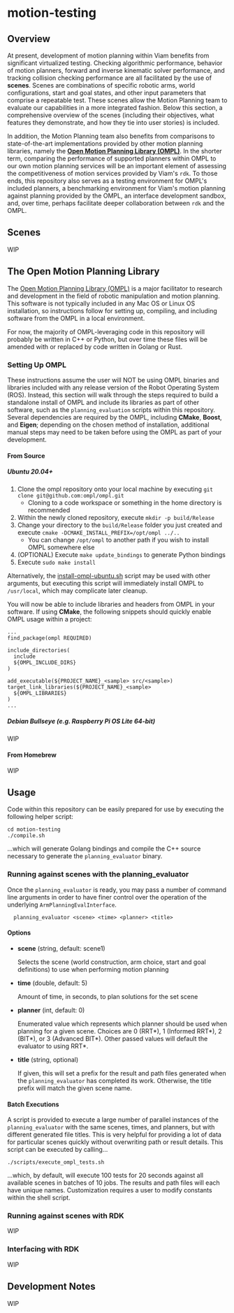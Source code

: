 # motion-testing

## Overview

At present, development of motion planning within Viam benefits from significant virtualized testing. Checking algorithmic performance, behavior of motion planners, forward and inverse kinematic solver performance, and tracking collision checking performance are all facilitated by the use of **scenes**. Scenes are combinations of specific robotic arms, world configurations, start and goal states, and other input parameters that comprise a repeatable test. These scenes allow the Motion Planning team to evaluate our capabilities in a more integrated fashion. Below this section, a comprehensive overview of the scenes (including their objectives, what features they demonstrate, and how they tie into user stories) is included.

In addition, the Motion Planning team also benefits from comparisons to state-of-the-art implementations provided by other motion planning libraries, namely the **[Open Motion Planning Library (OMPL)](https://ompl.kavrakilab.org/)**. In the shorter term, comparing the performance of supported planners within OMPL to our own motion planning services will be an important element of assessing the competitiveness of motion services provided by Viam's `rdk`. To those ends, this repository also serves as a testing environment for OMPL's included planners, a benchmarking environment for Viam's motion planning against planning provided by the OMPL, an interface development sandbox, and, over time, perhaps facilitate deeper collaboration between `rdk` and the OMPL.

## Scenes

WIP

## The Open Motion Planning Library

The [Open Motion Planning Library (OMPL)](https://ompl.kavrakilab.org/) is a major facilitator to research and development in the field of robotic manipulation and motion planning. This software is not typically included in any Mac OS or Linux OS installation, so instructions follow for setting up, compiling, and including software from the OMPL in a local environment.

For now, the majority of OMPL-leveraging code in this repository will probably be written in C++ or Python, but over time these files will be amended with or replaced by code written in Golang or Rust.

### Setting Up OMPL

These instructions assume the user will NOT be using OMPL binaries and libraries included with any release version of the Robot Operating System (ROS). Instead, this section will walk through the steps required to build a standalone install of OMPL and include its libraries as part of other software, such as the `planning_evaluation` scripts within this repository. Several dependencies are required by the OMPL, including **CMake**, **Boost**, and **Eigen**; depending on the chosen method of installation, additional manual steps may need to be taken before using the OMPL as part of your development.

#### From Source

##### Ubuntu 20.04+

1. Clone the ompl repository onto your local machine by executing `git clone git@github.com:ompl/ompl.git`
    * Cloning to a code workspace or something in the home directory is recommended
2. Within the newly cloned repository, execute `mkdir -p build/Release`
3. Change your directory to the `build/Release` folder you just created and execute `cmake -DCMAKE_INSTALL_PREFIX=/opt/ompl ../..`
    * You can change `/opt/ompl` to another path if you wish to install OMPL somewhere else
4. (OPTIONAL) Execute  `make update_bindings` to generate Python bindings
5. Execute `sudo make install`

Alternatively, the [install-ompl-ubuntu.sh](https://ompl.kavrakilab.org/install-ompl-ubuntu.sh) script may be used with other arguments, but executing this script will immediately install OMPL to `/usr/local`, which may complicate later cleanup.

You will now be able to include libraries and headers from OMPL in your software. If using **CMake**, the following snippets should quickly enable OMPL usage within a project:

```
...
find_package(ompl REQUIRED)

include_directories(
  include
  ${OMPL_INCLUDE_DIRS}
)

add_executable(${PROJECT_NAME}_<sample> src/<sample>)
target_link_libraries(${PROJECT_NAME}_<sample>
  ${OMPL_LIBRARIES}
)
...
```

##### Debian Bullseye (e.g. Raspberry Pi OS Lite 64-bit)

WIP

#### From Homebrew

WIP

## Usage

Code within this repository can be easily prepared for use by executing the following helper script:

```shell
cd motion-testing
./compile.sh
```

...which will generate Golang bindings and compile the C++ source necessary to generate the `planning_evaluator` binary.

### Running against scenes with the planning_evaluator

Once the `planning_evaluator` is ready, you may pass a number of command line arguments in order to have finer control
over the operation of the underlying `ArmPlanningEvalInterface`.

```shell
  planning_evaluator <scene> <time> <planner> <title>
```

#### Options

* **scene** (string, default: scene1)

  Selects the scene (world construction, arm choice, start and goal definitions) to use when performing motion planning

* **time** (double, default: 5)

  Amount of time, in seconds, to plan solutions for the set scene

* **planner** (int, default: 0)

  Enumerated value which represents which planner should be used when planning for a given scene. Choices are 0 (RRT*),
  1 (Informed RRT*), 2 (BIT*), or 3 (Advanced BIT*). Other passed values will default the evaluator to using RRT*.

* **title** (string, optional)

  If given, this will set a prefix for the result and path files generated when the `planning_evaluator` has completed
  its work. Otherwise, the title prefix will match the given scene name.

#### Batch Executions

A script is provided to execute a large number of parallel instances of the `planning_evaluator` with the same scenes,
times, and planners, but with different generated file titles. This is very helpful for providing a lot of data for
particular scenes quickly without overwriting path or result details. This script can be executed by calling...

```shell
./scripts/execute_ompl_tests.sh
```

...which, by default, will execute 100 tests for 20 seconds against all available scenes in batches of 10 jobs. The
results and path files will each have unique names. Customization requires a user to modify constants within the shell
script.

### Running against scenes with RDK

WIP

### Interfacing with RDK

WIP

## Development Notes

WIP
